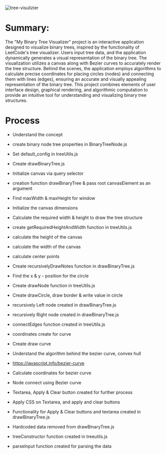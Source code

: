 ![tree-visulizier](https://github.com/bk408/my-binary-tree-visualizer/assets/116827830/f0de63dc-f70b-4e1e-864e-09f012eee812)

# Summary:

The "My Binary Tree Visualizer" project is an interactive application designed to visualize binary trees, inspired by the functionality of LeetCode's tree visualizer. Users input tree data, and the application dynamically generates a visual representation of the binary tree. The visualization utilizes a canvas along with Bezier curves to accurately render the tree structure. Behind the scenes, the application employs algorithms to calculate precise coordinates for placing circles (nodes) and connecting them with lines (edges), ensuring an accurate and visually appealing representation of the binary tree. This project combines elements of user interface design, graphical rendering, and algorithmic computation to provide an intuitive tool for understanding and visualizing binary tree structures.

# Process

- Understand the concept
- create binary node tree properties in BinaryTreeNode.js
- Set default_config in treeUtils.js
- Create drawBinaryTree.js

- Initialize canvas via query selector
- creation function drawBinaryTree & pass root canvasElement as an argument
- Find maxWidth & maxHeight for window
- Initialize the canvas dimensions
- Calculate the required width & height to draw the tree structure

- create getRequiredHeightAndWidth function in treeUtils.js
- calculate the height of the canvas
- calculate the width of the canvas

- calculate center points

- Create recursivelyDrawNotes function in drawBinaryTree.js
- Find the x & y - position for the circle

- Create drawNode function in treeUtils.js
- Create drawCircle, draw border & write value in circle

- recursively Left node created in drawBinaryTree.js
- recursively Right node created in drawBinaryTree.js

- connectEdges function created in treeUtils.js
- coordinates create for curve
- Create draw curve

- Understand the algorithm behind the bezier curve, convex hull
- https://javascript.info/bezier-curve

- Calculate coordinates for bezier curve
- Node connect using Bezier curve

-  Textarea, Apply & Clear button created for further process
- Apply CSS on Textarea, and apply and clear buttons

- Functionality for Apply & Clear buttons and textarea created in drawBinaryTree.js

- Hardcoded data removed from drawBinaryTree.js

- treeConstructor function created in treeutils.js
- parseInput function created for parsing the data
